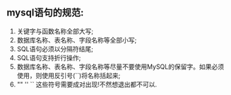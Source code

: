 ## mysql语句的规范:

1. 关键字与函数名称全部大写;
2. 数据库名称、表名称、字段名称等全部小写;
3. SQL语句必须以分隔符结尾;
4. SQL语句支持折行操作;
5. 数据库名称、表名称、字段名称等尽量不要使用MySQL的保留字。如果必须使用，则使用反引号(``)将名称括起来;
6. "" '' `` 这些符号需要成对出现!不然想退出都不可以.
